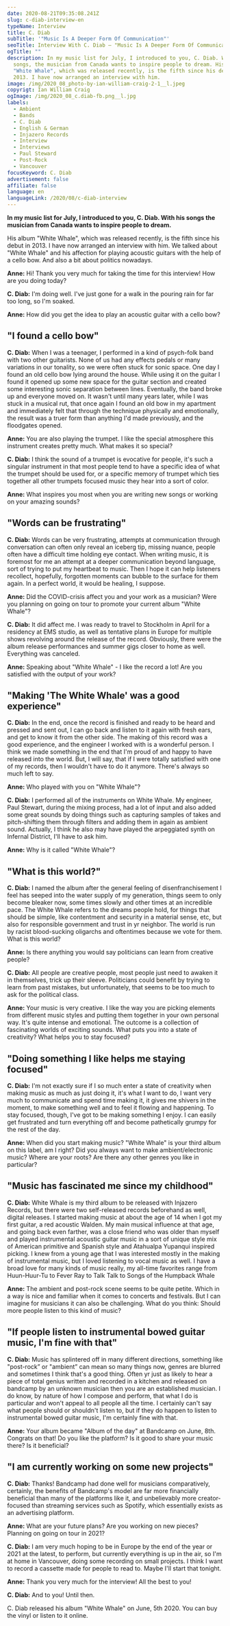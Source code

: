 ```yaml
---
date: 2020-08-21T09:35:08.241Z
slug: c-diab-interview-en
typeName: Interview
title: C. Diab
subTitle: '"Music Is A Deeper Form Of Communication"'
seoTitle: Interview With C. Diab – "Music Is A Deeper Form Of Communication"
ogTitle: ""
description: In my music list for July, I introduced to you, C. Diab. With his
  songs, the musician from Canada wants to inspire people to dream. His album
  "White Whale", which was released recently, is the fifth since his debut in
  2013. I have now arranged an interview with him.
image: /img/2020_08_photo-by-ian-william-craig-2-1__l.jpeg
copyrigt: Ian William Craig
ogImage: /img/2020_08_c.diab-fb.png__l.jpg
labels:
  - Ambient
  - Bands
  - C. Diab
  - English & German
  - Injazero Records
  - Interview
  - Interviews
  - Paul Steward
  - Post-Rock
  - Vancouver
focusKeyword: C. Diab
advertisement: false
affiliate: false
language: en
languageLink: /2020/08/c-diab-interview
---
```

**In my music list for July, I introduced to you, C. Diab. With his songs the musician from Canada wants to inspire people to dream.**

His album "White Whale", which was released recently, is the fifth since his debut in 2013. I have now arranged an interview with him. We talked about "White Whale" and his affection for playing acoustic guitars with the help of a cello bow. And also a bit about politics nowadays.

**Anne:** Hi! Thank you very much for taking the time for this interview! How are you doing today?

**C. Diab:** I'm doing well. I've just gone for a walk in the pouring rain for far too long, so I'm soaked.

**Anne:** How did you get the idea to play an acoustic guitar with a cello bow?

## "I found a cello bow"

**C. Diab:** When I was a teenager, I performed in a kind of psych-folk band with two other guitarists. None of us had any effects pedals or many variations in our tonality, so we were often stuck for sonic space. One day I found an old cello bow lying around the house. While using it on the guitar I found it opened up some new space for the guitar section and created some interesting sonic separation between lines. Eventually, the band broke up and everyone moved on. It wasn't until many years later, while I was stuck in a musical rut, that once again I found an old bow in my apartment and immediately felt that through the technique physically and emotionally, the result was a truer form than anything I'd made previously, and the floodgates opened.

**Anne:** You are also playing the trumpet. I like the special atmosphere this instrument creates pretty much. What makes it so special?

**C. Diab:** I think the sound of a trumpet is evocative for people, it's such a singular instrument in that most people tend to have a specific idea of what the trumpet should be used for, or a specific memory of trumpet which ties together all other trumpets focused music they hear into a sort of color.

**Anne:** What inspires you most when you are writing new songs or working on your amazing sounds?

## "Words can be frustrating"

**C. Diab:** Words can be very frustrating, attempts at communication through conversation can often only reveal an iceberg tip, missing nuance, people often have a difficult time holding eye contact. When writing music, it is foremost for me an attempt at a deeper communication beyond language, sort of trying to put my heartbeat to music. Then I hope it can help listeners recollect, hopefully, forgotten moments can bubble to the surface for them again. In a perfect world, it would be healing, I suppose.

**Anne:** Did the COVID-crisis affect you and your work as a musician? Were you planning on going on tour to promote your current album "White Whale"?

**C. Diab:** It did affect me. I was ready to travel to Stockholm in April for a residency at EMS studio, as well as tentative plans in Europe for multiple shows revolving around the release of the record. Obviously, there were the album release performances and summer gigs closer to home as well. Everything was canceled.

**Anne:** Speaking about "White Whale" - I like the record a lot! Are you satisfied with the output of your work?

## "Making 'The White Whale' was a good experience"

**C. Diab:** In the end, once the record is finished and ready to be heard and pressed and sent out, I can go back and listen to it again with fresh ears, and get to know it from the other side. The making of this record was a good experience, and the engineer I worked with is a wonderful person. I think we made something in the end that I'm proud of and happy to have released into the world. But, I will say, that if I were totally satisfied with one of my records, then I wouldn't have to do it anymore. There's always so much left to say.

**Anne:** Who played with you on "White Whale"?

**C. Diab:** I performed all of the instruments on White Whale. My engineer, Paul Stewart, during the mixing process, had a lot of input and also added some great sounds by doing things such as capturing samples of takes and pitch-shifting them through filters and adding them in again as ambient sound. Actually, I think he also may have played the arpeggiated synth on Infernal District, I'll have to ask him.

**Anne:** Why is it called "White Whale"?

## "What is this world?"

**C. Diab:** I named the album after the general feeling of disenfranchisement I feel has seeped into the water supply of my generation, things seem to only become bleaker now, some times slowly and other times at an incredible pace. The White Whale refers to the dreams people hold, for things that should be simple, like contentment and security in a material sense, etc, but also for responsible government and trust in yr neighbor. The world is run by racist blood-sucking oligarchs and oftentimes because we vote for them. What is this world?

**Anne:** Is there anything you would say politicians can learn from creative people?

**C. Diab:** All people are creative people, most people just need to awaken it in themselves, trick up their sleeve. Politicians could benefit by trying to learn from past mistakes, but unfortunately, that seems to be too much to ask for the political class.

**Anne:** Your music is very creative. I like the way you are picking elements from different music styles and putting them together in your own personal way. It's quite intense and emotional. The outcome is a collection of fascinating worlds of exciting sounds. What puts you into a state of creativity? What helps you to stay focused?

## "Doing something I like helps me staying focused"

**C. Diab:** I'm not exactly sure if I so much enter a state of creativity when making music as much as just doing it, it's what I want to do, I want very much to communicate and spend time making it, it gives me shivers in the moment, to make something well and to feel it flowing and happening. To stay focused, though, I've got to be making something I enjoy. I can easily get frustrated and turn everything off and become pathetically grumpy for the rest of the day.

**Anne:** When did you start making music? "White Whale" is your third album on this label, am I right? Did you always want to make ambient/electronic music? Where are your roots? Are there any other genres you like in particular?

## "Music has fascinated me since my childhood"

**C. Diab:** White Whale is my third album to be released with Injazero Records, but there were two self-released records beforehand as well, digital releases. I started making music at about the age of 14 when I got my first guitar, a red acoustic Walden. My main musical influence at that age, and going back even farther, was a close friend who was older than myself and played instrumental acoustic guitar music in a sort of unique style mix of American primitive and Spanish style and Atahualpa Yupanqui inspired picking. I knew from a young age that I was interested mostly in the making of instrumental music, but I loved listening to vocal music as well. I have a broad love for many kinds of music really, my all-time favorites range from Huun-Huur-Tu to Fever Ray to Talk Talk to Songs of the Humpback Whale

**Anne:** The ambient and post-rock scene seems to be quite petite. Which in a way is nice and familiar when it comes to concerts and festivals. But I can imagine for musicians it can also be challenging. What do you think: Should more people listen to this kind of music?

## "If people listen to instrumental bowed guitar music, I'm fine with that"

**C. Diab:** Music has splintered off in many different directions, something like "post-rock” or "ambient” can mean so many things now, genres are blurred and sometimes I think that's a good thing. Often yr just as likely to hear a piece of total genius written and recorded in a kitchen and released on bandcamp by an unknown musician then you are an established musician. I do know, by nature of how I compose and perform, that what I do is particular and won't appeal to all people all the time. I certainly can't say what people should or shouldn't listen to, but if they do happen to listen to instrumental bowed guitar music, I'm certainly fine with that.

**Anne:** Your album became "Album of the day" at Bandcamp on June, 8th. Congrats on that! Do you like the platform? Is it good to share your music there? Is it beneficial?

## "I am currently working on some new projects"

**C. Diab:** Thanks! Bandcamp had done well for musicians comparatively, certainly, the benefits of Bandcamp's model are far more financially beneficial than many of the platforms like it, and unbelievably more creator-focused than streaming services such as Spotify, which essentially exists as an advertising platform.

**Anne:** What are your future plans? Are you working on new pieces? Planning on going on tour in 2021?

**C. Diab:** I am very much hoping to be in Europe by the end of the year or 2021 at the latest, to perform, but currently everything is up in the air, so I'm at home in Vancouver, doing some recording on small projects. I think I want to record a cassette made for people to read to. Maybe I'll start that tonight.

**Anne:** Thank you very much for the interview! All the best to you!

**C. Diab:** And to you! Until then.

C. Diab released his album "White Whale" on June, 5th 2020. You can buy the vinyl or listen to it online.

